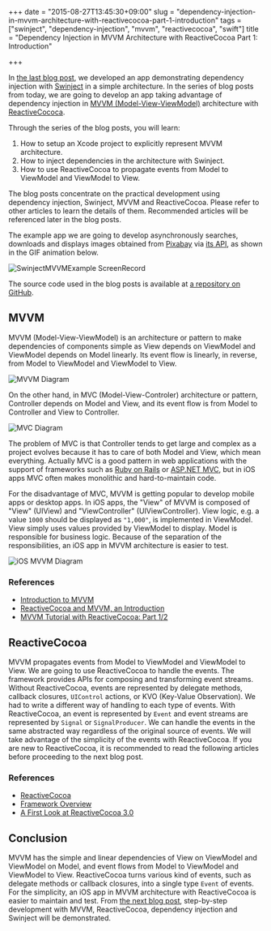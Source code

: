 +++
date = "2015-08-27T13:45:30+09:00"
slug = "dependency-injection-in-mvvm-architecture-with-reactivecocoa-part-1-introduction"
tags = ["swinject", "dependency-injection", "mvvm", "reactivecocoa", "swift"]
title = "Dependency Injection in MVVM Architecture with ReactiveCocoa Part 1: Introduction"

+++

In [the last blog post](/post/dependency-injection-framework-for-swift-simple-weather-app-example-with-swinject-part-2/), we developed an app demonstrating dependency injection with [Swinject](https://github.com/Swinject/Swinject) in a simple architecture. In the series of blog posts from today, we are going to develop an app taking advantage of dependency injection in [MVVM (Model-View-ViewModel)](https://en.wikipedia.org/wiki/Model_View_ViewModel) architecture with [ReactiveCococa](https://github.com/ReactiveCocoa/ReactiveCocoa).

Through the series of the blog posts, you will learn:

1. How to setup an Xcode project to explicitly represent MVVM architecture.
2. How to inject dependencies in the architecture with Swinject.
3. How to use ReactiveCocoa to propagate events from Model to ViewModel and ViewModel to View.

The blog posts concentrate on the practical development using dependency injection, Swinject, MVVM and ReactiveCocoa. Please refer to other articles to learn the details of them. Recommended articles will be referenced later in the blog posts.

The example app we are going to develop asynchronously searches, downloads and displays images obtained from [Pixabay](https://pixabay.com) via [its API](https://pixabay.com/api/docs/), as shown in the GIF animation below.

![SwinjectMVVMExample ScreenRecord](/images/post/2015-08/SwinjectMVVMExampleScreenRecord.gif)

The source code used in the blog posts is available at [a repository on GitHub](https://github.com/Swinject/SwinjectMVVMExample).

## MVVM

MVVM (Model-View-ViewModel) is an architecture or pattern to make dependencies of components simple as View depends on ViewModel and ViewModel depends on Model linearly. Its event flow is linearly, in reverse, from Model to ViewModel and ViewModel to View.

![MVVM Diagram](/images/post/2015-08/Diagram-MVVM.png)

On the other hand, in MVC (Model-View-Controler) architecture or pattern, Controller depends on Model and View, and its event flow is from Model to Controller and View to Controller.

![MVC Diagram](/images/post/2015-08/Diagram-MVC.png)

The problem of MVC is that Controller tends to get large and complex as a project evolves because it has to care of both Model and View, which mean everything. Actually MVC is a good pattern in web applications with the support of frameworks such as [Ruby on Rails](http://rubyonrails.org) or [ASP.NET MVC](http://www.asp.net/mvc), but in iOS apps MVC often makes monolithic and hard-to-maintain code.

For the disadvantage of MVC, MVVM is getting popular to develop mobile apps or desktop apps. In iOS apps, the "View" of MVVM is composed of "View" (UIView) and "ViewController" (UIViewController). View logic, e.g. a value `1000` should be displayed as `"1,000"`, is implemented in ViewModel. View simply uses values provided by ViewModel to display. Model is responsible for business logic. Because of the separation of the responsibilities, an iOS app in MVVM architecture is easier to test.

![iOS MVVM Diagram](/images/post/2015-08/Diagram-MVVM-iOS.png)

### References

- [Introduction to MVVM](https://www.objc.io/issues/13-architecture/mvvm/)
- [ReactiveCocoa and MVVM, an Introduction](http://www.sprynthesis.com/2014/12/06/reactivecocoa-mvvm-introduction/)
- [MVVM Tutorial with ReactiveCocoa: Part 1/2](http://www.raywenderlich.com/74106/mvvm-tutorial-with-reactivecocoa-part-1)

## ReactiveCocoa

MVVM propagates events from Model to ViewModel and ViewModel to View. We are going to use ReactiveCocoa to handle the events. The framework provides APIs for composing and transforming event streams. Without ReactiveCocoa, events are represented by delegate methods, callback closures, `UIControl` actions, or KVO (Key-Value Observation). We had to write a different way of handling to each type of events. With ReactiveCocoa, an event is represented by `Event` and event streams are represented by `Signal` or `SignalProducer`. We can handle the events in the same abstracted way regardless of the original source of events. We will take advantage of the simplicity of the events with ReactiveCocoa. If you are new to ReactiveCocoa, it is recommended to read the following articles before proceeding to the next blog post.

### References

- [ReactiveCocoa](https://github.com/ReactiveCocoa/ReactiveCocoa)
- [Framework Overview](https://github.com/ReactiveCocoa/ReactiveCocoa/blob/master/Documentation/FrameworkOverview.md)
- [A First Look at ReactiveCocoa 3.0](http://blog.scottlogic.com/2015/04/24/first-look-reactive-cocoa-3.html)

## Conclusion

MVVM has the simple and linear dependencies of View on ViewModel and ViewModel on Model, and event flows from Model to ViewModel and ViewModel to View. ReactiveCocoa turns various kind of events, such as delegate methods or callback closures, into a single type `Event` of events. For the simplicity, an iOS app in MVVM architecture with ReactiveCocoa is easier to maintain and test. From [the next blog post](/post/dependency-injection-in-mvvm-architecture-with-reactivecocoa-part-2-project-setup/), step-by-step development with MVVM, ReactiveCocoa, dependency injection and Swinject will be demonstrated.
